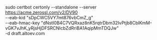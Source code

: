 sudo certbot certonly --standalone --server https://acme.zerossl.com/v2/DV90 \
    --eab-kid "sDpCWC5VY7mt876vbCmZ_g" \
    --eab-hmac-key "dNstI0B4C7VQRxaz8nK5rqtrDbm32IvPtjb8CblKmM-vGK7vJhK_yRjsHjDFSRCNIcbZdRriBA1AqipMmTDQJw" \
    -d draft.altoev.com
